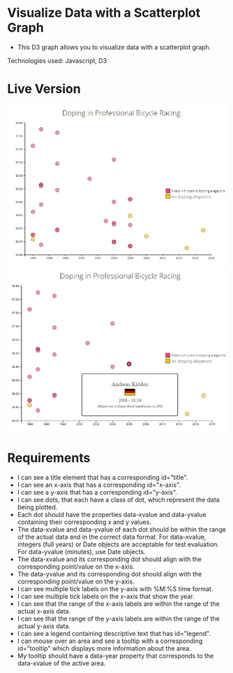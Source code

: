 # Visualize Data with a Scatterplot Graph

- This D3 graph allows you to visualize data with a scatterplot graph.

Technologies used: Javascript, D3

# Live Version

![image](./images/preview-1.png)
![image](./images/preview-2.png)

# Requirements

- I can see a title element that has a corresponding id="title".
- I can see an x-axis that has a corresponding id="x-axis".
- I can see a y-axis that has a corresponding id="y-axis".
- I can see dots, that each have a class of dot, which represent the data being plotted.
- Each dot should have the properties data-xvalue and data-yvalue containing their corresponding x and y values.
- The data-xvalue and data-yvalue of each dot should be within the range of the actual data and in the correct data format. For data-xvalue, integers (full years) or Date objects are acceptable for test evaluation. For data-yvalue (minutes), use Date objects.
- The data-xvalue and its corresponding dot should align with the corresponding point/value on the x-axis.
- The data-yvalue and its corresponding dot should align with the corresponding point/value on the y-axis.
- I can see multiple tick labels on the y-axis with %M:%S time format.
- I can see multiple tick labels on the x-axis that show the year.
- I can see that the range of the x-axis labels are within the range of the actual x-axis data.
- I can see that the range of the y-axis labels are within the range of the actual y-axis data.
- I can see a legend containing descriptive text that has id="legend".
- I can mouse over an area and see a tooltip with a corresponding id="tooltip" which displays more information about the area.
- My tooltip should have a data-year property that corresponds to the data-xvalue of the active area.